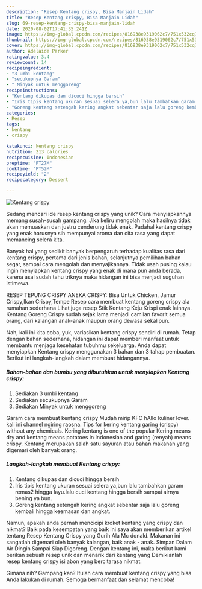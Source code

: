 ```yaml
---
description: "Resep Kentang crispy, Bisa Manjain Lidah"
title: "Resep Kentang crispy, Bisa Manjain Lidah"
slug: 69-resep-kentang-crispy-bisa-manjain-lidah
date: 2020-08-02T17:41:35.241Z
image: https://img-global.cpcdn.com/recipes/816938e9319062c7/751x532cq70/kentang-crispy-foto-resep-utama.jpg
thumbnail: https://img-global.cpcdn.com/recipes/816938e9319062c7/751x532cq70/kentang-crispy-foto-resep-utama.jpg
cover: https://img-global.cpcdn.com/recipes/816938e9319062c7/751x532cq70/kentang-crispy-foto-resep-utama.jpg
author: Adelaide Parker
ratingvalue: 3.4
reviewcount: 14
recipeingredient:
- "3 umbi kentang"
- "secukupnya Garam"
- " Minyak untuk menggoreng"
recipeinstructions:
- "Kentang dikupas dan dicuci hingga bersih"
- "Iris tipis kentang ukuran sesuai selera ya,bun lalu tambahkan garam remas2 hingga layu.lalu cuci kentang hingga bersih sampai airnya bening ya bun."
- "Goreng kentang setengah kering angkat sebentar saja lalu goreng kembali hingga keemasan dan angkat."
categories:
- Resep
tags:
- kentang
- crispy

katakunci: kentang crispy 
nutrition: 213 calories
recipecuisine: Indonesian
preptime: "PT27M"
cooktime: "PT52M"
recipeyield: "2"
recipecategory: Dessert

---
```



![Kentang crispy](https://img-global.cpcdn.com/recipes/816938e9319062c7/751x532cq70/kentang-crispy-foto-resep-utama.jpg)

Sedang mencari ide resep kentang crispy yang unik? Cara menyiapkannya memang susah-susah gampang. Jika keliru mengolah maka hasilnya tidak akan memuaskan dan justru cenderung tidak enak. Padahal kentang crispy yang enak harusnya sih mempunyai aroma dan cita rasa yang dapat memancing selera kita.

Banyak hal yang sedikit banyak berpengaruh terhadap kualitas rasa dari kentang crispy, pertama dari jenis bahan, selanjutnya pemilihan bahan segar, sampai cara mengolah dan menyajikannya. Tidak usah pusing kalau ingin menyiapkan kentang crispy yang enak di mana pun anda berada, karena asal sudah tahu triknya maka hidangan ini bisa menjadi suguhan istimewa.

RESEP TEPUNG CRISPY ANEKA CRISPY: Bisa Untuk Chicken, Jamur Crispy,Ikan Crispy,Tempe Resep cara membuat kentang goreng crispy ala rumahan sederhana Lihat juga resep Stik Kentang Keju Krispi enak lainnya. Kentang Goreng Crispy sudah sejak lama menjadi camilan favorit semua orang, dari kalangan anak-anak maupun orang dewasa sekalipun.


Nah, kali ini kita coba, yuk, variasikan kentang crispy sendiri di rumah. Tetap dengan bahan sederhana, hidangan ini dapat memberi manfaat untuk membantu menjaga kesehatan tubuhmu sekeluarga. Anda dapat menyiapkan Kentang crispy menggunakan 3 bahan dan 3 tahap pembuatan. Berikut ini langkah-langkah dalam membuat hidangannya.

<!--inarticleads1-->

##### Bahan-bahan dan bumbu yang dibutuhkan untuk menyiapkan Kentang crispy:

1. Sediakan 3 umbi kentang
1. Sediakan secukupnya Garam
1. Sediakan  Minyak untuk menggoreng


Garam cara membuat kentang crispy Mudah mirip KFC hAllo kuliner lover. kali ini channel ngiring raosna. Tips for kering kentang garing (crispy) without any chemicals. Kering kentang is one of the popular Kering means dry and kentang means potatoes in Indonesian and garing (renyah) means crispy. Kentang merupakan salah satu sayuran atau bahan makanan yang digemari oleh banyak orang. 

<!--inarticleads2-->

##### Langkah-langkah membuat Kentang crispy:

1. Kentang dikupas dan dicuci hingga bersih
1. Iris tipis kentang ukuran sesuai selera ya,bun lalu tambahkan garam remas2 hingga layu.lalu cuci kentang hingga bersih sampai airnya bening ya bun.
1. Goreng kentang setengah kering angkat sebentar saja lalu goreng kembali hingga keemasan dan angkat.


Namun, apakah anda pernah mencicipi kroket kentang yang crispy dan nikmat? Baik pada kesempatan yang baik ini saya akan memberikan artikel tentang Resep Kentang Crispy yang Gurih Ala Mc donald. Makanan ini sangatlah digemari oleh banyak kalangan, baik anak - anak. Simpan Dalam Air Dingin Sampai Siap Digoreng. Dengan kentang ini, maka berikut kami berikan sebuah resep unik dan menarik dari kentang yang Demikianlah resep kentang crispy isi abon yang bercitarasa nikmat. 

Gimana nih? Gampang kan? Itulah cara membuat kentang crispy yang bisa Anda lakukan di rumah. Semoga bermanfaat dan selamat mencoba!
